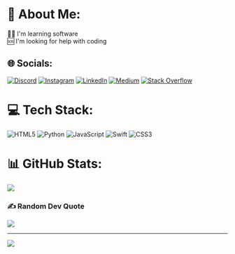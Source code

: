 # 💫 About Me:
👨‍💻 I'm learning software<br>🆘 I'm looking for help with coding


## 🌐 Socials:
[![Discord](https://img.shields.io/badge/Discord-%237289DA.svg?logo=discord&logoColor=white)](https://discord.gg/ylmzfurkan#2991) [![Instagram](https://img.shields.io/badge/Instagram-%23E4405F.svg?logo=Instagram&logoColor=white)](https://instagram.com/frknylmz.py) [![LinkedIn](https://img.shields.io/badge/LinkedIn-%230077B5.svg?logo=linkedin&logoColor=white)](https://linkedin.com/in/ylmzfurkan) [![Medium](https://img.shields.io/badge/Medium-12100E?logo=medium&logoColor=white)](https://medium.com/@@ylmzfurkan) [![Stack Overflow](https://img.shields.io/badge/-Stackoverflow-FE7A16?logo=stack-overflow&logoColor=white)](https://stackoverflow.com/users/ylzmfurkan) 

# 💻 Tech Stack:
![HTML5](https://img.shields.io/badge/html5-%23E34F26.svg?style=plastic&logo=html5&logoColor=white) ![Python](https://img.shields.io/badge/python-3670A0?style=plastic&logo=python&logoColor=ffdd54) ![JavaScript](https://img.shields.io/badge/javascript-%23323330.svg?style=plastic&logo=javascript&logoColor=%23F7DF1E) ![Swift](https://img.shields.io/badge/swift-F54A2A?style=plastic&logo=swift&logoColor=white) ![CSS3](https://img.shields.io/badge/css3-%231572B6.svg?style=plastic&logo=css3&logoColor=white)
# 📊 GitHub Stats:
![](https://github-readme-stats.vercel.app/api/top-langs/?username=ylmzfurkan&theme=dark&hide_border=false&include_all_commits=true&count_private=true&layout=compact)

### ✍️ Random Dev Quote
![](https://quotes-github-readme.vercel.app/api?type=horizontal&theme=tokyonight)

---
[![](https://visitcount.itsvg.in/api?id=ylmzfurkan&icon=2&color=0)](https://visitcount.itsvg.in)
